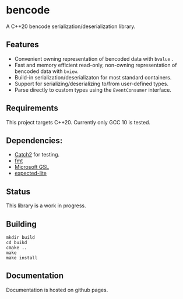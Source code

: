 # bencode

A C++20 bencode serialization/deserialization library.

## Features

* Convenient owning representation of bencoded data with `bvalue` .
* Fast and memory efficient read-only, non-owning representation of bencoded data with `bview`.
* Build-in serialization/deserializaton for most standard containers.
* Support for serializing/deserializing to/from user-defined types. 
* Parse directly to custom types using the `EventConsumer` interface.

## Requirements

This project targets C++20. 
Currently only GCC 10 is tested.

## Dependencies:

* [Catch2](https://github.com/catchorg/Catch2) for testing.
* [fmt](https://github.com/fmtlib/fmt)
* [Microsoft GSL](https://github.com/microsoft/GSL)
* [expected-lite](https://github.com/martinmoene/expected-lite)


## Status

This library is a work in progress.


## Building

```
mkdir build
cd buikd
cmake ..
make 
make install
``` 
## Documentation

Documentation is hosted on github pages.

